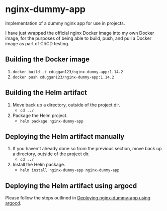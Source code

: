 # nginx-dummy-app

Implementation of a dummy nginx app for use in projects.

I have just wrapped the official nginx Docker image into my own Docker image, for the purposes of being able to build, push, and pull a Docker image as part of CI/CD testing.

## Building the Docker image
1. `docker build -t cduggan123/nginx-dummy-app:1.14.2`
2. `docker push cduggan123/nginx-dummy-app:1.14.2`

## Building the Helm artifact
1. Move back up a directory, outside of the project dir.
    * `cd ../`
2. Package the Helm project.
    * `helm package nginx-dummy-app`

## Deploying the Helm artifact manually
1. If you haven't already done so from the previous section, move back up a directory, outside of the project dir.
    * `cd ../`
2. Install the Helm package.
    * `helm install nginx-dummy-app nginx-dummy-app`

## Deploying  the Helm artifact using argocd
Please follow the steps outlined in [Deploying nginx-dummy-app using argocd](https://github.com/conorjduggan/argocd#deploying-nginx-dummy-app-using-argocd).